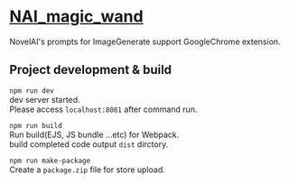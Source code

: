 # [NAI_magic_wand](https://chrome.google.com/webstore/detail/naimagicwand/mpopocllkpjpdibiekfldhdodchadike?hl=ja&authuser=1)
NovelAI's prompts for ImageGenerate support GoogleChrome extension.  
  
## Project development & build  
`npm run dev`  
dev server started.  
Please access `localhost:8081` after command run.  
  
`npm run build`  
Run build(EJS, JS bundle ...etc) for Webpack.  
build completed code output `dist` dirctory.  
  
`npm run make-package`  
Create a `package.zip` file for store upload.  
